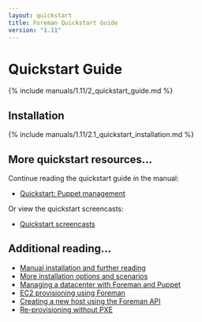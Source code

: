 ```yaml
---
layout: quickstart
title: Foreman Quickstart Guide
version: "1.11"
---
```


# Quickstart Guide

{% include manuals/1.11/2_quickstart_guide.md %}

## Installation

{% include manuals/1.11/2.1_quickstart_installation.md %}

## More quickstart resources...

Continue reading the quickstart guide in the manual:

* [Quickstart: Puppet management](/manuals/{{page.version}}/index.html#2.2PuppetManagement)

Or view the quickstart screencasts:

* [Quickstart screencasts](/media.html#screencasts)

## Additional reading...

* [Manual installation and further reading](/manuals/{{page.version}}/index.html)
* [More installation options and scenarios](/manuals/{{page.version}}/index.html#3.2.2InstallerOptions)
* [Managing a datacenter with Foreman and Puppet](http://engineering.yakaz.com/managing-an-infrastructure-datacenter-with-foreman-and-puppet.html)
* [EC2 provisioning using Foreman](http://blog.theforeman.org/2012/05/ec2-provisioning-using-foreman.html)
* [Creating a new host using the Foreman API](http://blog.theforeman.org/2012/01/creating-new-host-using-foreman-api.html)
* [Re-provisioning without PXE](http://blog.theforeman.org/2012/01/re-provision-host-without-pxeboot.html)
